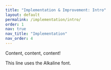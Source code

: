 ```yaml
---
title: "Implementation & Improvement: Intro"
layout: default
permalink: /implementation/intro/
order: 1
nav: true
nav_title: "Implementation"
nav_order: 4
---
```


Content, content, content!


<span class="sustainamo-script">This line uses the Alkaline font.</span>

